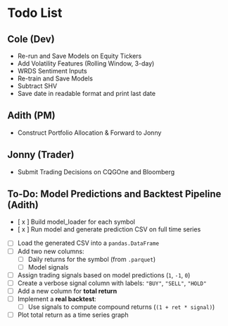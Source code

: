# Todo List

## Cole (Dev)
* Re-run and Save Models on Equity Tickers
* Add Volatility Features (Rolling Window, 3-day)
* WRDS Sentiment Inputs
* Re-train and Save Models
* Subtract SHV
* Save date in readable format and print last date

## Adith (PM)
* Construct Portfolio Allocation & Forward to Jonny

## Jonny (Trader)
* Submit Trading Decisions on CQGOne and Bloomberg

## To-Do: Model Predictions and Backtest Pipeline (Adith)

- [ x ] Build model_loader for each symbol 
- [ x ] Run model and generate prediction CSV on full time series
- [ ] Load the generated CSV into a `pandas.DataFrame`  
- [ ] Add two new columns:
  - [ ] Daily returns for the symbol (from `.parquet`)
  - [ ] Model signals 
- [ ] Assign trading signals based on model predictions (`1`, `-1`, `0`)  
- [ ] Create a verbose signal column with labels: `"BUY"`, `"SELL"`, `"HOLD"`  
- [ ] Add a new column for **total return**  
- [ ] Implement a **real backtest**:
  - [ ] Use signals to compute compound returns (`(1 + ret * signal)`)  
- [ ] Plot total return as a time series graph  